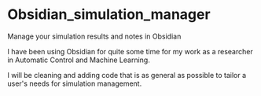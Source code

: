 # Obsidian_simulation_manager
Manage your simulation results and notes in Obsidian

I have been using Obsidian for quite some time for my work as a researcher in Automatic Control and Machine Learning.

I will be cleaning and adding code that is as general as possible to tailor a user's needs for simulation management.
